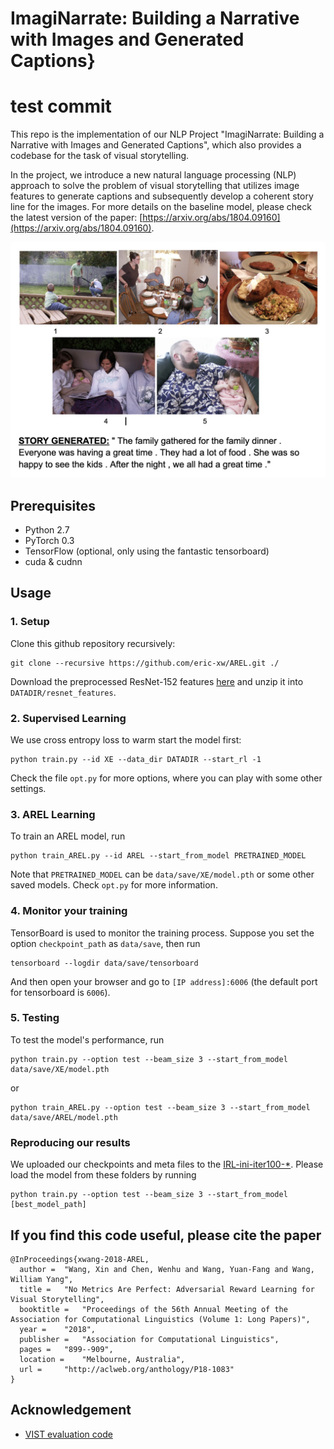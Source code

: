 # ImagiNarrate: Building a Narrative with Images and Generated Captions}


# test commit

This repo is the implementation of our NLP Project "ImagiNarrate: Building a Narrative with Images and Generated Captions", which also provides a codebase for the task of visual storytelling.

In the project, we introduce a new natural language processing (NLP) approach to solve the problem of visual storytelling that utilizes image features to generate captions and subsequently develop a coherent story line for the images.
For more details on the baseline model, please check the latest version of the paper: [https://arxiv.org/abs/1804.09160](https://arxiv.org/abs/1804.09160).

<p align="demo">
<img src="demo1.png">
</p>

## Prerequisites 
- Python 2.7
- PyTorch 0.3
- TensorFlow (optional, only using the fantastic tensorboard)
- cuda & cudnn

## Usage
### 1. Setup
Clone this github repository recursively: 

```
git clone --recursive https://github.com/eric-xw/AREL.git ./
```

Download the preprocessed ResNet-152 features [here](https://vist-arel.s3.amazonaws.com/resnet_features.zip) and unzip it into `DATADIR/resnet_features`.

### 2. Supervised Learning
We use cross entropy loss to warm start the model first:

```
python train.py --id XE --data_dir DATADIR --start_rl -1
```

Check the file `opt.py` for more options, where you can play with some other settings.

### 3. AREL Learning
To train an AREL model, run

```
python train_AREL.py --id AREL --start_from_model PRETRAINED_MODEL
```

Note that `PRETRAINED_MODEL` can be `data/save/XE/model.pth` or some other saved models. 
Check `opt.py` for more information.

### 4. Monitor your training
TensorBoard is used to monitor the training process. Suppose you set the option `checkpoint_path` as `data/save`, then run

```
tensorboard --logdir data/save/tensorboard
```

And then open your browser and go to `[IP address]:6006` (the default port for tensorboard is `6006`).

### 5. Testing
To test the model's performance, run

```
python train.py --option test --beam_size 3 --start_from_model data/save/XE/model.pth
```

or 

```
python train_AREL.py --option test --beam_size 3 --start_from_model data/save/AREL/model.pth
```

### Reproducing our results
We uploaded our checkpoints and meta files to the [IRL-ini-iter100-*](https://github.com/eric-xw/AREL/tree/master/data/save). Please load the model from these folders by running

```
python train.py --option test --beam_size 3 --start_from_model [best_model_path]
```

## If you find this code useful, please cite the paper
```
@InProceedings{xwang-2018-AREL,
  author = 	"Wang, Xin and Chen, Wenhu and Wang, Yuan-Fang and Wang, William Yang",
  title = 	"No Metrics Are Perfect: Adversarial Reward Learning for Visual Storytelling",
  booktitle = 	"Proceedings of the 56th Annual Meeting of the Association for Computational Linguistics (Volume 1: Long Papers)",
  year = 	"2018",
  publisher = 	"Association for Computational Linguistics",
  pages = 	"899--909",
  location = 	"Melbourne, Australia",
  url = 	"http://aclweb.org/anthology/P18-1083"
}
```

## Acknowledgement
* [VIST evaluation code](https://github.com/lichengunc/vist_eval)

